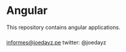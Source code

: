 Angular
=======

This repository contains angular applications.
###
informes@joedayz.pe
twitter: @joedayz